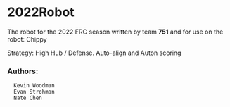 # 2022Robot
The robot for the 2022 FRC season written by team **751** and for use on the robot: Chippy
     
Strategy: High Hub / Defense. Auto-align and Auton scoring

### Authors:

      Kevin Woodman
      Evan Strohman
      Nate Chen
